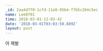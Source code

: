 ```yaml
---
_id: 2aa4d7f0-1cfd-11e8-95b4-f7b5c204c5ec
name: Lee0701
time: 2018-03-01-12-03-42
date: '2018-03-01T03:03:50.889Z'
layout: post
---
```

아 제발
